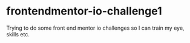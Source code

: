 # frontendmentor-io-challenge1
Trying to do some front end mentor io challenges so I can train my eye, skills etc. 
